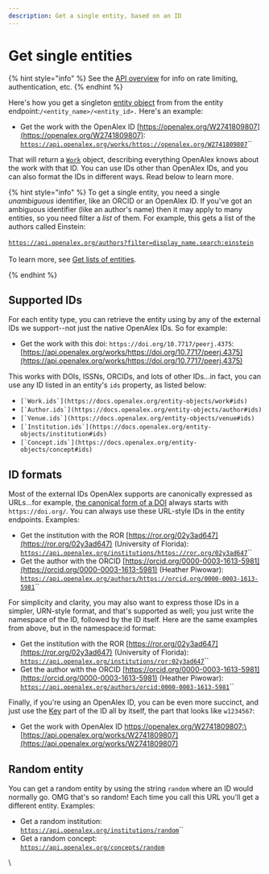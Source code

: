 ```yaml
---
description: Get a single entity, based on an ID
---
```


# Get single entities

{% hint style="info" %}
See the [API overview](./) for info on rate limiting, authentication, etc.
{% endhint %}

Here's how you get a singleton [entity object](https://docs.openalex.org/about-the-data#entity-objects) from from the entity endpoint:`/<entity_name>/<entity_id>.` Here's an example:

* Get the work with the OpenAlex ID [https://openalex.org/W2741809807](https://openalex.org/W2741809807): [`https://api.openalex.org/works/https://openalex.org/W2741809807`](https://api.openalex.org/works/https://openalex.org/W2741809807)``

That will return a [`Work`](../about-the-data/work.md) object, describing everything OpenAlex knows about the work with that ID.    You can use IDs other than OpenAlex IDs, and you can also format the IDs in different ways. Read below to learn more.

{% hint style="info" %}
To get a single entity, you need a single _unambiguous_ identifier, like an ORCID or an OpenAlex ID. If you've got an ambiguous identifier (like an author's name) then it may apply to many entities, so you need filter a _list_ of them. For example, this gets a list of the authors called Einstein: \
\
[`https://api.openalex.org/authors?filter=display_name.search:einstein`](https://api.openalex.org/authors?filter=display\_name.search:einstein)\
\
To learn more, see [Get lists of entities](get-lists-of-entities/).


{% endhint %}



## Supported IDs

For each entity type, you can retrieve the entity using by any of the external IDs we support--not just the native OpenAlex IDs. So for example:

* Get the work with this doi: `https://doi.org/10.7717/peerj.4375`:\
  [https://api.openalex.org/works/https://doi.org/10.7717/peerj.4375](https://api.openalex.org/works/https://doi.org/10.7717/peerj.4375)

This works with DOIs, ISSNs, ORCIDs, and lots of other IDs...in fact, you can use any ID listed in an entity's `ids` property, as listed below:

* ``[`Work.ids`](https://docs.openalex.org/entity-objects/work#ids)``
* ``[`Author.ids`](https://docs.openalex.org/entity-objects/author#ids)``
* ``[`Venue.ids`](https://docs.openalex.org/entity-objects/venue#ids)``
* ``[`Institution.ids`](https://docs.openalex.org/entity-objects/institution#ids)``
* ``[`Concept.ids`](https://docs.openalex.org/entity-objects/concept#ids)``

## ID formats

Most of the external IDs OpenAlex supports are canonically expressed as URLs...for example, [the canonical form of a DOI](https://www.crossref.org/display-guidelines/) always starts with `https://doi.org/`. You can always use these URL-style IDs in the entity endpoints. Examples:

* Get the institution with the ROR [https://ror.org/02y3ad647](https://ror.org/02y3ad647) (University of Florida):\
  [`https://api.openalex.org/institutions/https://ror.org/02y3ad647`](https://api.openalex.org/institutions/https://ror.org/02y3ad647)``
* Get the author with the ORCID [https://orcid.org/0000-0003-1613-5981](https://orcid.org/0000-0003-1613-5981) (Heather Piwowar):\
  [`https://api.openalex.org/authors/https://orcid.org/0000-0003-1613-5981`](https://api.openalex.org/authors/https://orcid.org/0000-0003-1613-5981)``

For simplicity and clarity, you may also want to express those IDs in a simpler, URN-style format, and that's supported as well; you just write the namespace of the ID, followed by the ID itself. Here are the same examples from above, but in the namespace:id format:

* Get the institution with the ROR [https://ror.org/02y3ad647](https://ror.org/02y3ad647) (University of Florida):\
  [`https://api.openalex.org/institutions/ror:02y3ad647`](https://api.openalex.org/institutions/ror:02y3ad647)``
* Get the author with the ORCID [https://orcid.org/0000-0003-1613-5981](https://orcid.org/0000-0003-1613-5981) (Heather Piwowar):\
  [`https://api.openalex.org/authors/orcid:0000-0003-1613-5981`](https://api.openalex.org/authors/orcid:0000-0003-1613-5981)``

Finally, if you're using an OpenAlex ID, you can be even more succinct, and just use the [Key](../about-the-data/#the-openalex-key) part of the ID all by itself, the part that looks like `w1234567`:

* Get the work with OpenAlex ID https://openalex.org/W2741809807:\
  [https://api.openalex.org/works/W2741809807](https://api.openalex.org/works/W2741809807)

## Random entity

You can get a random entity by using the string `random` where an ID would normally go. OMG that's so random! Each time you call this URL you'll get a different entity.  Examples:

* Get a random institution:\
  [`https://api.openalex.org/institutions/random`](https://api.openalex.org/institutions/random)``
* Get a random concept:\
  [`https://api.openalex.org/concepts/random`](https://api.openalex.org/concepts/random)

\
